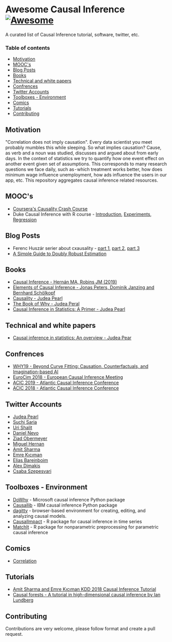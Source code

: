# Awesome Causal Inference [![Awesome](https://awesome.re/badge.svg)](https://awesome.re)


A curated list of Causal Inference tutorial, software, twitter, etc.

### Table of contents

* [Motivation](#motivation)
* [MOOC's](#moocs)
* [Blog Posts](#blog-Posts)
* [Books](#books)
* [Technical and white papers](#technical-and-white-papers)
* [Confrences](#confrences)
* [Twitter Accounts ](#twitter-accounts)
* [Toolboxes - Environment](#toolboxes---environment)
* [Comics](#comics)
* [Tutorials](#tutorials)
* [Contributing](#contributing)

## Motivation


"Correlation does not imply causation". Every data scientist you meet probably mumbles this while sleeping. So what implies causation?
Cause, as verb and a noun was studied, discusses and argued about from early days. In the context of statistics we try to quantify how one event effect on another event given set of assumptions. This corresponds to many research questions we face daily, such as - which treatment works better, how does minimum wage influence unemployment, how ads influence the users in our app, etc. This repository aggregates causal inference related resources.

## MOOC's

* [Coursera's Causality Crash Course](https://www.coursera.org/learn/crash-course-in-causality)
* Duke Causal Inference with R course - [Introduction](https://online.duke.edu/course/causal-inference-with-r-introduction/), [Experiments](https://online.duke.edu/course/causal-inference-with-r-experiments/), [Regression](https://online.duke.edu/course/causal-inference-with-r-regression/)

## Blog Posts

* Ferenc Huszár serier about cxausality - [part 1](https://www.inference.vc/untitled/), [part 2](https://www.inference.vc/causal-inference-2-illustrating-interventions-in-a-toy-example/), [part 3](https://www.inference.vc/causal-inference-3-counterfactuals/)
* [A Simple Guide to Doubly Robust Estimation](http://www.amitsharma.in/post/doubly-robust-estimation-a-simple-guide/)

## Books
* [Causal Inference - Hernán MA, Robins JM (2019)](https://www.hsph.harvard.edu/miguel-hernan/causal-inference-book/)
* [Elements of Causal Inference - Jonas Peters, Dominik Janzing and Bernhard Schölkopf](https://mitpress.mit.edu/books/elements-causal-inference)
* [Causality - Judea Pearl](https://www.amazon.com/Causality-Judea-Pearl-ebook/dp/B00AKE1VYK)
* [The Book of Why - Judea Peral](https://www.amazon.com/Book-Why-Science-Cause-Effect-ebook/dp/B075DCKP7V)
* [Causal Inference in Statistics: A Primer - Judea Pearl](https://www.amazon.com/Causal-Inference-Statistics-Judea-Pearl-ebook/dp/B01B3P6NJM)

## Technical and white papers
* [Causal inference in statistics: An overview - Judea Pear](http://ftp.cs.ucla.edu/pub/stat_ser/r350.pdf)

## Confrences
* [WHY19 - Beyond Curve Fitting: Causation, Counterfactuals, and Imagination-based AI](https://why19.causalai.net/)
* [EuroCim 2018 - European Causal Inference Meeting](http://eurocim2018.arcolab.org/)
* [ACIC 2019 - Atlantic Causal Inference Conference](https://www.mcgill.ca/epi-biostat-occh/news-events/atlantic-causal-inference-conference-2019)
* [ACIC 2018 - Atlantic Causal Inference Conference](https://www.cmu.edu/acic2018/)

## Twitter Accounts
* [Judea Pearl](https://twitter.com/yudapearl)
* [Suchi Saria](https://twitter.com/suchisaria)
* [Uri Shalit](https://twitter.com/ShalitUri)
* [Daniel Nevo](https://twitter.com/DanielNevo)
* [Ziad Obermeyer](https://twitter.com/oziadias)
* [Miguel Hernan](https://twitter.com/_MiguelHernan)
* [Amit Sharma](https://twitter.com/amt_shrma)
* [Emre Kıcıman](https://twitter.com/emrek)
* [Elias Bareinboim](https://twitter.com/eliasbareinboim)
* [Alex Dimakis](https://twitter.com/AlexGDimakis)
* [Csaba Szepesvari](https://twitter.com/CsabaSzepesvari)

## Toolboxes - Environment

* [DoWhy](https://github.com/Microsoft/dowhy) - Microsoft causal inference Python package
* [Causallib](https://github.com/IBM/causallib) - IBM causal inference Python package
* [dagitty](http://dagitty.net/) - browser-based environment for creating, editing, and analyzing causal models.
* [CausalImpact](https://google.github.io/CausalImpact/) - R package for causal inference in time series
* [MatchIt](https://gking.harvard.edu/matchit) - R package for nonparametric preprocessing for parametric causal inference


## Comics
* [Correlation](https://www.xkcd.com/552/)

## Tutorials
* [Amit Sharma and Emre Kıcıman KDD 2018 Causal Inference Tutorial](https://causalinference.gitlab.io/kdd-tutorial/)
* [Causal forests - A tutorial in high-dimensional causal inference by Ian Lundberg](https://scholar.princeton.edu/sites/default/files/bstewart/files/lundberg_methods_tutorial_reading_group_version.pdf)

## Contributing

Contributions are very welcome, please follow format and create a pull request.
